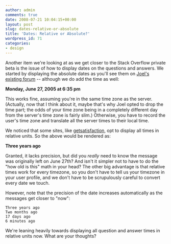 ```yaml
---
author: admin
comments: true
date: 2008-07-21 10:04:15+00:00
layout: post
slug: dates-relative-or-absolute
title: 'Dates: Relative or Absolute?'
wordpress_id: 71
categories:
- design
---
```



Another item we're looking at as we get closer to the Stack Overflow private beta is the issue of how to display dates on the questions and answers. We started by displaying the absolute dates as you'll see them on [Joel's existing forum](http://discuss.joelonsoftware.com/default.asp?dotnet.12.151949.6) -- although we do add the time as well:



**Monday, June 27, 2005 at 6:35 pm**



This works fine, assuming you're in the same time zone as the server. (Actually, now that I think about it, maybe that's why Joel opted to drop the time part; the odds of your time zone being in a completely different day from the server's time zone is fairly slim.) Otherwise, you have to record the user's time zone and translate all the server times to their local time.



We noticed that some sites, like [getsatisfaction](http://getsatisfaction.com/twitter), opt to display all times in relative units. So the above would be rendered as:



**Three years ago**



Granted, it lacks precision, but did you _really_ need to know the message was originally left on June 27th? And isn't it simpler not to have to do the "how old is this" math in your head? The other big advantage is that relative times work for every timezone, so you don't have to tell us your timezone in your user profile, and we don't have to be scrupulously careful to convert every date we touch.



However, note that the precision of the date increases automatically as the messages get closer to "now":




    
    
    Three years ago
    Two months ago
    17 days ago
    6 minutes ago
    





We're leaning heavily towards displaying all question and answer times in relative units now. What are your thoughts?

